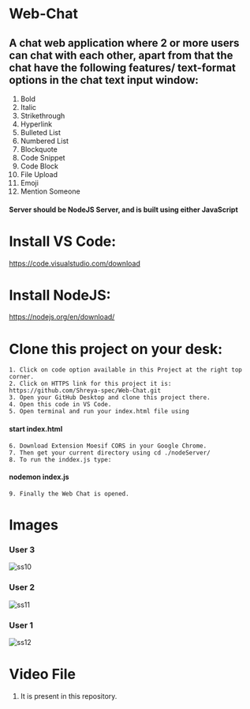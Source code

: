 # Web-Chat
## A chat web application where 2 or more users can chat with each other, apart from that the chat have the following features/ text-format options in the chat text input window:
1. Bold
2. Italic
3. Strikethrough
4. Hyperlink
5. Bulleted List
6. Numbered List
7. Blockquote
8. Code Snippet
9. Code Block
10. File Upload
11. Emoji
12. Mention Someone

#### Server should be NodeJS Server, and is built using either JavaScript 
# Install VS Code:
https://code.visualstudio.com/download

# Install NodeJS:
https://nodejs.org/en/download/

# Clone this project on your desk:
    1. Click on code option available in this Project at the right top corner.
    2. Click on HTTPS link for this project it is: https://github.com/Shreya-spec/Web-Chat.git
    3. Open your GitHub Desktop and clone this project there.
    4. Open this code in VS Code.
    5. Open terminal and run your index.html file using 
   #### start index.html
    6. Download Extension Moesif CORS in your Google Chrome.
    7. Then get your current directory using cd ./nodeServer/
    8. To run the inddex.js type: 
   #### nodemon index.js
    9. Finally the Web Chat is opened.
 # Images
   ### User 3
   ![ss10](https://user-images.githubusercontent.com/63296631/190190044-a1b7037b-c62c-49bd-bbef-2c72e38b07f4.png)
   ### User 2
   ![ss11](https://user-images.githubusercontent.com/63296631/190190171-ae1f6536-b667-4011-ac24-7f35aafcfd0a.png)
   ### User 1
   ![ss12](https://user-images.githubusercontent.com/63296631/190190498-efb5c6ad-7929-4316-9bab-42002fde6224.png)

  # Video File
   1. It is present in this repository.
 
